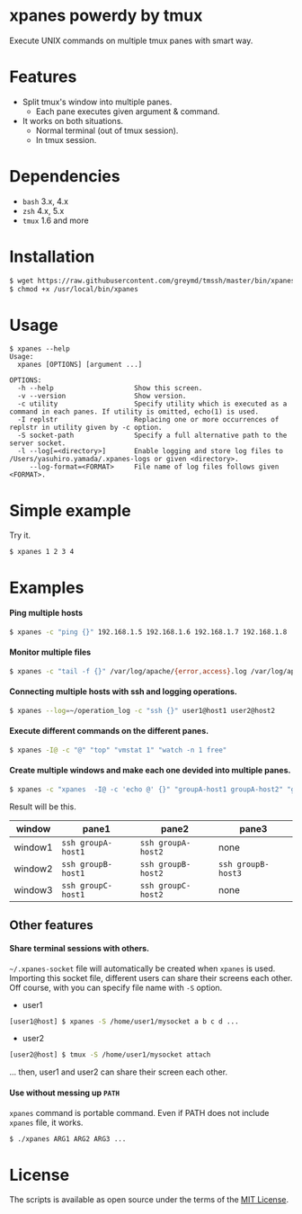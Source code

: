 # xpanes powerdy by tmux
Execute UNIX commands on multiple tmux panes with smart way.

# Features
* Split tmux's window into multiple panes.
  + Each pane executes given argument & command.
* It works on both situations.
  + Normal terminal (out of tmux session).
  + In tmux session.

# Dependencies

* `bash` 3.x, 4.x
* `zsh` 4.x, 5.x
* `tmux` 1.6 and more

# Installation

```sh
$ wget https://raw.githubusercontent.com/greymd/tmssh/master/bin/xpanes -O /usr/local/bin/xpanes
$ chmod +x /usr/local/bin/xpanes
```

# Usage

```
$ xpanes --help
Usage:
  xpanes [OPTIONS] [argument ...]

OPTIONS:
  -h --help                    Show this screen.
  -v --version                 Show version.
  -c utility                   Specify utility which is executed as a command in each panes. If utility is omitted, echo(1) is used.
  -I replstr                   Replacing one or more occurrences of replstr in utility given by -c option.
  -S socket-path               Specify a full alternative path to the server socket.
  -l --log[=<directory>]       Enable logging and store log files to /Users/yasuhiro.yamada/.xpanes-logs or given <directory>.
     --log-format=<FORMAT>     File name of log files follows given <FORMAT>.
```

# Simple example

Try it.

```
$ xpanes 1 2 3 4
```

# Examples

#### Ping multiple hosts

```sh
$ xpanes -c "ping {}" 192.168.1.5 192.168.1.6 192.168.1.7 192.168.1.8
```

#### Monitor multiple files

```sh
$ xpanes -c "tail -f {}" /var/log/apache/{error,access}.log /var/log/application/{error,access}.log
```

#### Connecting multiple hosts with ssh and **logging operations**.

```sh
$ xpanes --log=~/operation_log -c "ssh {}" user1@host1 user2@host2
```

#### Execute different commands on the different panes.

```sh
$ xpanes -I@ -c "@" "top" "vmstat 1" "watch -n 1 free"
```

#### Create multiple windows and make each one devided into multiple panes.

```sh
$ xpanes -c "xpanes  -I@ -c 'echo @' {}" "groupA-host1 groupA-host2" "groupB-host1 groupB-host2 groupB-host3" "groupC-host1 groupC-host2"
```

Result will be this.

| window  | pane1              | pane2              | pane3              |
| ------  | -----              | -----              | -----              |
| window1 | `ssh groupA-host1` | `ssh groupA-host2` | none               |
| window2 | `ssh groupB-host1` | `ssh groupB-host2` | `ssh groupB-host3` |
| window3 | `ssh groupC-host1` | `ssh groupC-host2` | none               |


## Other features

#### Share terminal sessions with others.

 `~/.xpanes-socket` file will automatically be created when `xpanes` is used.
Importing this socket file, different users can share their screens each other.
Off course, with you can specify file name with `-S` option.

* user1

```sh
[user1@host] $ xpanes -S /home/user1/mysocket a b c d ...
```

* user2

```sh
[user2@host] $ tmux -S /home/user1/mysocket attach
```

... then, user1 and user2 can share their screen each other.


#### Use without messing up `PATH`

`xpanes` command is portable command. Even if PATH does not include `xpanes` file, it works.

```sh
$ ./xpanes ARG1 ARG2 ARG3 ...
```

# License

The scripts is available as open source under the terms of the [MIT License](http://opensource.org/licenses/MIT).
